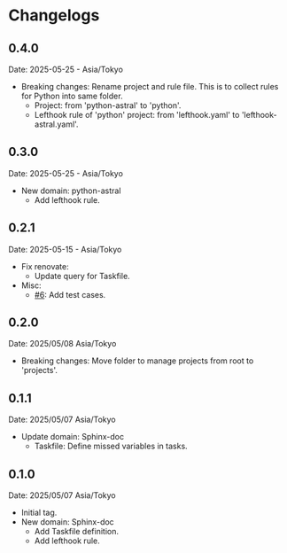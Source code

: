 # Changelogs

## 0.4.0

Date: 2025-05-25 - Asia/Tokyo

- Breaking changes: Rename project and rule file.
  This is to collect rules for Python into same folder.
  - Project: from 'python-astral' to 'python'.
  - Lefthook rule of 'python' project: from 'lefthook.yaml' to 'lefthook-astral.yaml'.

## 0.3.0

Date: 2025-05-25 - Asia/Tokyo

- New domain: python-astral
  - Add lefthook rule.

## 0.2.1

Date: 2025-05-15 - Asia/Tokyo

- Fix renovate:
  - Update query for Taskfile.
- Misc:
  - [#6](https://github.com/attakei/workspace-configs/issues/6):
    Add test cases.

## 0.2.0

Date: 2025/05/08 Asia/Tokyo

- Breaking changes: Move folder to manage projects from root to 'projects'.

## 0.1.1

Date: 2025/05/07 Asia/Tokyo

- Update domain: Sphinx-doc
  - Taskfile: Define missed variables in tasks.

## 0.1.0

Date: 2025/05/07 Asia/Tokyo

- Initial tag.
- New domain: Sphinx-doc
  - Add Taskfile definition.
  - Add lefthook rule.
